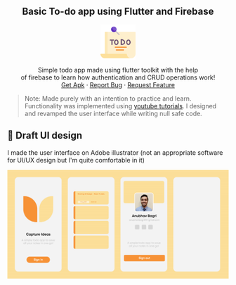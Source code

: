 <h2 align="center">Basic To-do app using Flutter and Firebase</h2>

<p align="center">
  <img src="assets/icon.png" align="center" alt="Logo" width="80" height="80">
 </p>

<p align="center">Simple todo app made using flutter toolkit with the help<br>of firebase to learn how authentication and CRUD operations work!
<br>
    <a href="">Get Apk</a>
    ·
    <a href="https://github.com/anubhavbagri/firebase-rudiments-flutter/issues">Report Bug</a>
    ·
    <a href="https://github.com/anubhavbagri/firebase-rudiments-flutter/issues">Request Feature</a>
</p>

> Note: Made purely with an intention to practice and learn. Functionality was implemented using [youtube tutorials](https://www.youtube.com/playlist?list=PLrk0JvLjdHgyVlZBiOMjCcszK_h8oXJWn). I designed and revamped the user interface while writing null safe code.

## 🎨 Draft UI design

I made the user interface on Adobe illustrator (not an appropriate software for UI/UX design but I'm quite comfortable in it)

![image](images/TODOui.jpg)
